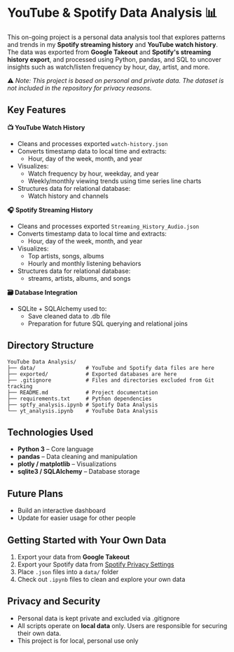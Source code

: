 # **YouTube & Spotify Data Analysis 📊**
This on-going project is a personal data analysis tool that explores patterns and trends in my **Spotify streaming history** and **YouTube watch history**. The data was exported from **Google Takeout** and **Spotify's streaming history export**, and processed using Python, pandas, and SQL to uncover insights such as watch/listen frequency by hour, day, artist, and more.

⚠️ *Note: This project is based on personal and private data. The dataset is not included in the repository for privacy reasons.*

## **Key Features**
**📺 YouTube Watch History**
- Cleans and processes exported `watch-history.json`
- Converts timestamp data to local time and extracts:
    -  Hour, day of the week, month, and year
- Visualizes:
    - Watch frequency by hour, weekday, and year
    - Weekly/monthly viewing trends using time series line charts
- Structures data for relational database:
    - Watch history and channels

**🎧 Spotify Streaming History**
- Cleans and processes exported `Streaming_History_Audio.json`
- Converts timestamp data to local time and extracts:
    -  Hour, day of the week, month, and year
- Visualizes:
    - Top artists, songs, albums
    - Hourly and monthly listening behaviors
- Structures data for relational database:
    - streams, artists, albums, and songs

**🗃️ Database Integration**
- SQLite + SQLAlchemy used to:
    - Save cleaned data to .db file
    - Preparation for future SQL querying and relational joins

## **Directory Structure**
```
YouTube Data Analysis/
├── data/                # YouTube and Spotify data files are here
├── exported/            # Exported databases are here
├── .gitignore           # Files and directories excluded from Git tracking
├── README.md            # Project documentation
├── requirements.txt     # Python dependencies
├── sptfy_analysis.ipynb # Spotify Data Analysis
└── yt_analysis.ipynb    # YouTube Data Analysis
```

## **Technologies Used**
- **Python 3** – Core language
- **pandas** – Data cleaning and manipulation
- **plotly / matplotlib** – Visualizations
- **sqlite3 / SQLAlchemy** – Database storage

## **Future Plans**
- Build an interactive dashboard
- Update for easier usage for other people

## **Getting Started with Your Own Data**
1. Export your data from **Google Takeout**
2. Export your Spotify data from [Spotify Privacy Settings](https://www.spotify.com/us/account/privacy/)
2. Place `.json` files into a `data/` folder
3. Check out `.ipynb` files to clean and explore your own data

## **Privacy and Security**
- Personal data is kept private and excluded via .gitignore
- All scripts operate on **local data** only. Users are responsible for securing their own data.
- This project is for local, personal use only